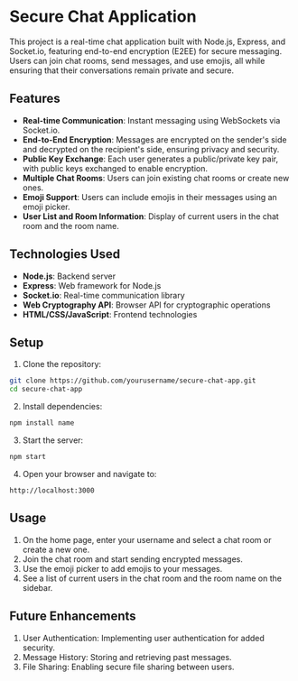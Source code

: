 # Secure Chat Application

This project is a real-time chat application built with Node.js, Express, and Socket.io, featuring end-to-end encryption (E2EE) for secure messaging. Users can join chat rooms, send messages, and use emojis, all while ensuring that their conversations remain private and secure.

## Features

- **Real-time Communication**: Instant messaging using WebSockets via Socket.io.
- **End-to-End Encryption**: Messages are encrypted on the sender's side and decrypted on the recipient's side, ensuring privacy and security.
- **Public Key Exchange**: Each user generates a public/private key pair, with public keys exchanged to enable encryption.
- **Multiple Chat Rooms**: Users can join existing chat rooms or create new ones.
- **Emoji Support**: Users can include emojis in their messages using an emoji picker.
- **User List and Room Information**: Display of current users in the chat room and the room name.

## Technologies Used

- **Node.js**: Backend server
- **Express**: Web framework for Node.js
- **Socket.io**: Real-time communication library
- **Web Cryptography API**: Browser API for cryptographic operations
- **HTML/CSS/JavaScript**: Frontend technologies

## Setup

1. Clone the repository:
```bash
git clone https://github.com/yourusername/secure-chat-app.git
cd secure-chat-app
```

2. Install dependencies:
```bash
npm install name
```

3. Start the server:
```bash
npm start
```

4. Open your browser and navigate to:
```arduino
http://localhost:3000
```
## Usage
1. On the home page, enter your username and select a chat room or create a new one.
2. Join the chat room and start sending encrypted messages.
3. Use the emoji picker to add emojis to your messages.
4. See a list of current users in the chat room and the room name on the sidebar.

## Future Enhancements
1. User Authentication: Implementing user authentication for added security.
2. Message History: Storing and retrieving past messages.
3. File Sharing: Enabling secure file sharing between users.
